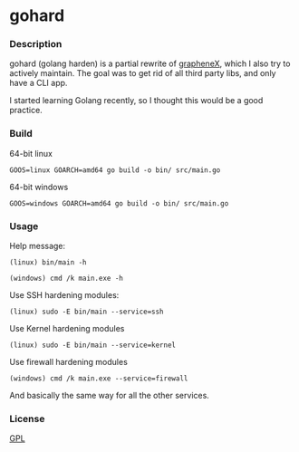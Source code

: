 # gohard

### Description

gohard (golang harden) is a partial rewrite of [grapheneX](https://github.com/grapheneX/grapheneX), which I also try to actively maintain.
The goal was to get rid of all third party libs, and only have a CLI app.

I started learning Golang recently, so I thought this would be a good practice.

### Build

64-bit linux
```commandline
GOOS=linux GOARCH=amd64 go build -o bin/ src/main.go
```

64-bit windows
```commandline
GOOS=windows GOARCH=amd64 go build -o bin/ src/main.go
```

### Usage

Help message:
```commandline
(linux) bin/main -h
```

```commandline
(windows) cmd /k main.exe -h
```

Use SSH hardening modules:
```commandline
(linux) sudo -E bin/main --service=ssh
```

Use Kernel hardening modules
```commandline
(linux) sudo -E bin/main --service=kernel
```

Use firewall hardening modules
```commandline
(windows) cmd /k main.exe --service=firewall
```

And basically the same way for all the other services.

### License

[GPL](LICENSE)